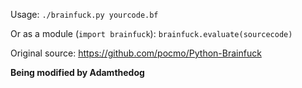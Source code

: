 Usage:
 `./brainfuck.py yourcode.bf`

Or as a module (`import brainfuck`):
  `brainfuck.evaluate(sourcecode)`
  
Original source: https://github.com/pocmo/Python-Brainfuck

**Being modified by Adamthedog**
